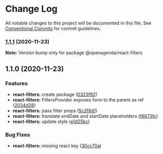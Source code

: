 # Change Log

All notable changes to this project will be documented in this file.
See [Conventional Commits](https://conventionalcommits.org) for commit guidelines.

### [1.1.1](https://github.com/OpenAgenda/oa/compare/@openagenda/react-filters@1.1.0...@openagenda/react-filters@1.1.1) (2020-11-23)

**Note:** Version bump only for package @openagenda/react-filters





## 1.1.0 (2020-11-23)


### Features

* **react-filters:** create package ([0323f92](https://github.com/OpenAgenda/oa/commit/0323f92411f4c1009caf764a2b9f3afe22dbd9f3))
* **react-filters:** FiltersProvider exposes form to the parent as ref ([2034d28](https://github.com/OpenAgenda/oa/commit/2034d28f9f44f4fb1d9c242a0f2a2104e68df08b))
* **react-filters:** pass filter props ([5c2f8d1](https://github.com/OpenAgenda/oa/commit/5c2f8d15bbdf775fb0326efa2da7e5e4dde856f8))
* **react-filters:** translate endDate and startDate placeholders ([f6673fc](https://github.com/OpenAgenda/oa/commit/f6673fca04680a08df800156839a7956ea68acfc))
* **react-filters:** update style ([e1d25bc](https://github.com/OpenAgenda/oa/commit/e1d25bc660aaf3eef3cc1da57e5209ad5373847a))


### Bug Fixes

* **react-filters:** missing react key ([30cc70a](https://github.com/OpenAgenda/oa/commit/30cc70a84df820bcd3e7d38234d3bd5911e70f03))
